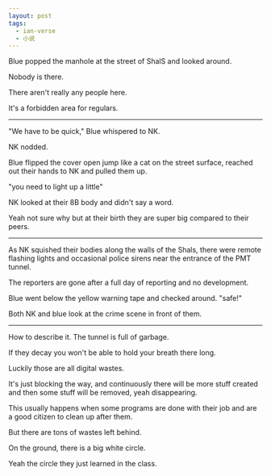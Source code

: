 ```yaml
---
layout: post
tags:
  - ian-verse
  - 小说
---
```


Blue popped the manhole at the street of ShalS and looked around.

Nobody is there. 

There aren't really any people here.

It's a forbidden area for regulars. 

---

"We have to be quick," Blue whispered to NK. 

NK nodded.

Blue flipped the cover open jump like a cat on the street surface, reached out their hands to NK and pulled them up. 

"you need to light up a little"

NK looked at their 8B body and didn't say a word.

Yeah not sure why but at their birth they are super big compared to their peers. 

---

As NK squished their bodies along the walls of the Shals, there were remote flashing lights and occasional police sirens near the entrance of the PMT tunnel. 

The reporters are gone after a full day of reporting and no development. 

Blue went below the yellow warning tape and checked around. 
"safe!"

Both NK and blue look at the crime scene in front of them. 

---

How to describe it. The tunnel is full of garbage.

If they decay you won't be able to hold your breath there long.

Luckily those are all digital wastes.

It's just blocking the way, and continuously there will be more stuff created and then some stuff will be removed, yeah disappearing.

This usually happens when some programs are done with their job and are a good citizen to clean up after them.

But there are tons of wastes left behind. 

On the ground, there is a big white circle.

Yeah the circle they just learned in the class.